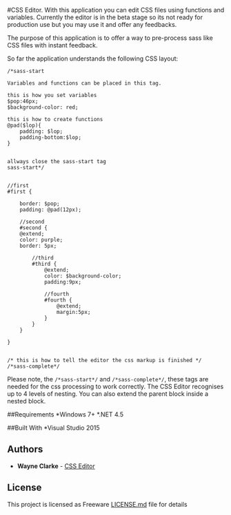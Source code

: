 #CSS Editor.
With this application you can edit CSS files using functions and variables.
Currently the editor is in the beta stage so its not ready for production use but you may
use it and offer any feedbacks. 

The purpose of this application is to offer a way to pre-process sass like CSS files with
instant feedback.


So far the application understands the following CSS layout:

```
/*sass-start

Variables and functions can be placed in this tag.

this is how you set variables
$pop:46px; 
$background-color: red;

this is how to create functions
@pad($lop){
	padding: $lop;
	padding-bottom:$lop;
}
  

allways close the sass-start tag
sass-start*/ 
 

//first
#first {

	border: $pop; 
	padding: @pad(12px); 

	//second
	#second {
	@extend;
	color: purple; 
	border: 5px;

		//third
		#third {
			@extend; 
			color: $background-color;
			padding:9px;
 
			//fourth
			#fourth {
				@extend; 
				margin:5px; 
			}
		}
	}

}
 

/* this is how to tell the editor the css markup is finished */
/*sass-complete*/
```

Please note, the ```/*sass-start*/``` and ```/*sass-complete*/```, these tags are needed for the css processing to work correctly.
The CSS Editor recognises up to 4 levels of nesting. You can also extend the parent block inside a nested block.


##Requirements
*Windows 7+
*.NET 4.5


##Built With
*Visual Studio 2015


## Authors
* **Wayne Clarke** - [CSS Editor](https://github.com/Wayne-Clarke/CSS-Editor)


## License
This project is licensed as Freeware [LICENSE.md](LICENSE.md) file for details


